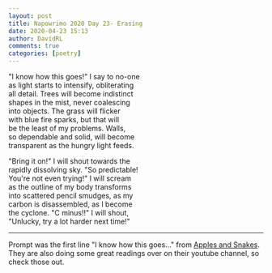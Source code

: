 ```yaml
---  
layout: post  
title: Napowrimo 2020 Day 23- Erasing  
date: 2020-04-23 15:13  
author: DavidRL  
comments: true  
categories: [poetry]  
---  
```

"I know how this goes!" I say to no-one  
as light starts to intensify, obliterating  
all detail. Trees will become indistinct  
shapes in the mist, never coalescing  
into objects. The grass will flicker  
with blue fire sparks, but that will  
be the least of my problems. Walls,  
so dependable and solid, will become  
transparent as the hungry light feeds.  

"Bring it on!" I will shout towards the  
rapidly dissolving sky. "So predictable!  
You're not even trying!" I will scream  
as the outline of my body transforms  
into scattered pencil smudges, as my  
carbon is disassembled, as I become  
the cyclone. "C minus!!" I will shout,  
"Unlucky, try a lot harder next time!"  

***  

Prompt was the first line "I know how this goes..." from <a href="https://www.instagram.com/applesandsnakes/">Apples and Snakes</a>. They are also doing some great readings over on their youtube channel, so check those out.  
